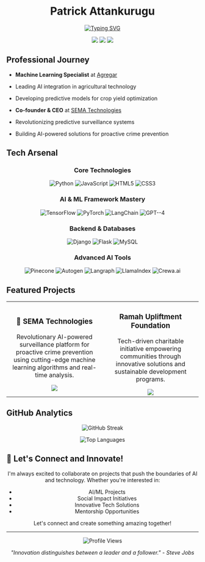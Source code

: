 <div align="center">
  
# Patrick Attankurugu

[![Typing SVG](https://readme-typing-svg.herokuapp.com?font=Fira+Code&pause=1000&color=2196F3&center=true&vCenter=true&random=false&width=435&lines=AI+Developer+%F0%9F%A7%A0;Entrepreneur+%F0%9F%9A%80;Innovator+%F0%9F%92%A1;Building+the+Future+with+AI+%F0%9F%8C%8F)](https://git.io/typing-svg)

[<img src="https://img.shields.io/badge/Portfolio-patrickattankurugu.com-blue?style=for-the-badge&logo=google-chrome&logoColor=white"/>](http://patrickattankurugu.com)
[<img src="https://img.shields.io/badge/LinkedIn-Connect-blue?style=for-the-badge&logo=linkedin&logoColor=white"/>](https://www.linkedin.com/in/patrickattankurugu400/)
[<img src="https://img.shields.io/badge/Email-Contact-red?style=for-the-badge&logo=gmail&logoColor=white"/>](mailto:patricka.azuma@gmail.com)

</div>


##  Professional Journey
-  **Machine Learning Specialist** at [Agregar](https://agregartech.com/)
  - Leading AI integration in agricultural technology
  - Developing predictive models for crop yield optimization

-  **Co-founder & CEO** at [SEMA Technologies](https://sematechnologies.com)
  - Revolutionizing predictive surveillance systems
  - Building AI-powered solutions for proactive crime prevention

## Tech Arsenal

<div align="center">

### Core Technologies
![Python](https://img.shields.io/badge/Python-Expert-3776AB?style=for-the-badge&logo=python&logoColor=white)
![JavaScript](https://img.shields.io/badge/JavaScript-Advanced-F7DF1E?style=for-the-badge&logo=javascript&logoColor=black)
![HTML5](https://img.shields.io/badge/HTML5-Advanced-E34F26?style=for-the-badge&logo=html5&logoColor=white)
![CSS3](https://img.shields.io/badge/CSS3-Advanced-1572B6?style=for-the-badge&logo=css3&logoColor=white)

### AI & ML Framework Mastery
![TensorFlow](https://img.shields.io/badge/TensorFlow-Expert-FF6F00?style=for-the-badge&logo=tensorflow&logoColor=white)
![PyTorch](https://img.shields.io/badge/PyTorch-Advanced-EE4C2C?style=for-the-badge&logo=pytorch&logoColor=white)
![LangChain](https://img.shields.io/badge/LangChain-Expert-blueviolet?style=for-the-badge)
![GPT--4](https://img.shields.io/badge/GPT--4-Advanced-brightgreen?style=for-the-badge)

### Backend & Databases
![Django](https://img.shields.io/badge/Django-Expert-092E20?style=for-the-badge&logo=django&logoColor=white)
![Flask](https://img.shields.io/badge/Flask-Advanced-000000?style=for-the-badge&logo=flask&logoColor=white)
![MySQL](https://img.shields.io/badge/MySQL-Advanced-4479A1?style=for-the-badge&logo=mysql&logoColor=white)

### Advanced AI Tools
![Pinecone](https://img.shields.io/badge/Pinecone-Expert-9cf?style=for-the-badge)
![Autogen](https://img.shields.io/badge/Autogen-Advanced-yellow?style=for-the-badge)
![Langraph](https://img.shields.io/badge/Langraph-Advanced-orange?style=for-the-badge)
![LlamaIndex](https://img.shields.io/badge/LlamaIndex-Expert-green?style=for-the-badge)
![Crewa.ai](https://img.shields.io/badge/Crewa.ai-Advanced-purple?style=for-the-badge)

</div>

##  Featured Projects

<div align="center">

<table>
  <tr>
    <td align="center" width="50%">
      <h3>🔮 SEMA Technologies</h3>
      <p>Revolutionary AI-powered surveillance platform for proactive crime prevention using cutting-edge machine learning algorithms and real-time analysis.</p>
      <a href="https://sematechnologies.com">
        <img src="https://img.shields.io/badge/Learn_More-00C7B7?style=for-the-badge"/>
      </a>
    </td>
    <td align="center" width="50%">
      <h3>Ramah Upliftment Foundation</h3>
      <p>Tech-driven charitable initiative empowering communities through innovative solutions and sustainable development programs.</p>
      <a href="https://ramahupliftment.org">
        <img src="https://img.shields.io/badge/Learn_More-FF69B4?style=for-the-badge"/>
      </a>
    </td>
  </tr>
</table>

</div>

## GitHub Analytics

<div align="center">
  
![GitHub Streak](https://github-readme-streak-stats.herokuapp.com/?user=patrickattankurugu&theme=tokyonight)

![Top Languages](https://github-readme-stats.vercel.app/api/top-langs/?username=patrickattankurugu&layout=compact&theme=tokyonight)

</div>

## 🤝 Let's Connect and Innovate!

<div align="center">

I'm always excited to collaborate on projects that push the boundaries of AI and technology. Whether you're interested in:

- AI/ML Projects
- Social Impact Initiatives
- Innovative Tech Solutions
- Mentorship Opportunities

Let's connect and create something amazing together!

---

<p align="center">
  <img src="https://komarev.com/ghpvc/?username=patrickattankurugu&color=blue&style=for-the-badge" alt="Profile Views"/>
</p>

<p align="center">
  <i>"Innovation distinguishes between a leader and a follower." - Steve Jobs</i>
</p>

</div>
